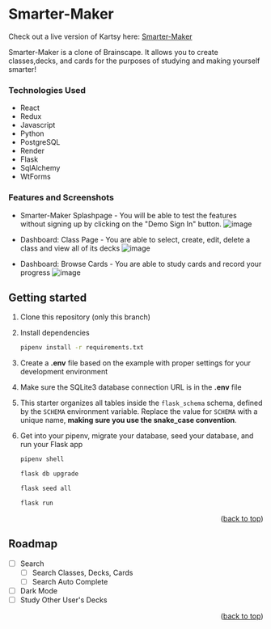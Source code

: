 # Smarter-Maker

<a name="readme-top"></a>

Check out a live version of Kartsy here:
[Smarter-Maker][render-url]

[render-url]: https://smarter-maker.onrender.com/

 Smarter-Maker is a clone of Brainscape. It allows you to create classes,decks, and cards for the purposes of studying and making yourself smarter!

### Technologies Used
* React
* Redux
* Javascript
* Python
* PostgreSQL
* Render
* Flask
* SqlAlchemy
* WtForms


### Features and Screenshots
* Smarter-Maker Splashpage - You will be able to test the features without signing up by clicking on the "Demo Sign In" button.
![image](https://user-images.githubusercontent.com/112198918/222297676-5cdc7524-2a68-4888-ba4c-821f5ab2456c.png)

* Dashboard: Class Page - You are able to select, create, edit, delete a class and view all of its decks
![image](https://user-images.githubusercontent.com/112198918/222297789-d73ea04c-4af3-4d2d-8df1-ae9989571e97.png)

* Dashboard: Browse Cards - You are able to study cards and record your progress
![image](https://user-images.githubusercontent.com/112198918/222298087-8f1a6f39-bd4a-4c9b-9dae-abf7e211bd75.png)




## Getting started
1. Clone this repository (only this branch)

2. Install dependencies

      ```bash
      pipenv install -r requirements.txt
      ```

3. Create a **.env** file based on the example with proper settings for your
   development environment

4. Make sure the SQLite3 database connection URL is in the **.env** file

5. This starter organizes all tables inside the `flask_schema` schema, defined
   by the `SCHEMA` environment variable.  Replace the value for
   `SCHEMA` with a unique name, **making sure you use the snake_case
   convention**.

6. Get into your pipenv, migrate your database, seed your database, and run your Flask app

   ```bash
   pipenv shell
   ```

   ```bash
   flask db upgrade
   ```

   ```bash
   flask seed all
   ```

   ```bash
   flask run
   ```

<p align="right">(<a href="#readme-top">back to top</a>)</p>






<!-- ROADMAP -->
## Roadmap

- [ ] Search
  - [ ] Search Classes, Decks, Cards
  - [ ] Search Auto Complete  
- [ ] Dark Mode
- [ ] Study Other User's Decks

<p align="right">(<a href="#readme-top">back to top</a>)</p>



<!-- ### Contact Information -->


<!-- MARKDOWN LINKS & IMAGES -->
